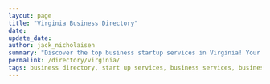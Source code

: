 ```yaml
---
layout: page
title: "Virginia Business Directory"
date: 
update_date: 
author: jack_nicholaisen
summary: "Discover the top business startup services in Virginia! Your ultimate guide to launching a successful venture."  
permalink: /directory/virginia/
tags: business directory, start up services, business services, business lawyers, registered agents,
---
```


